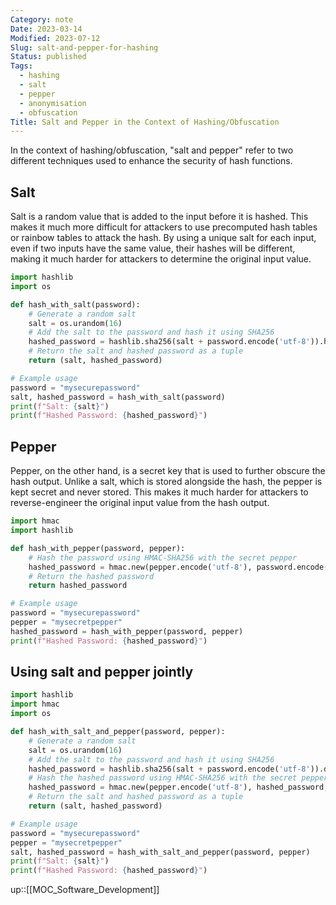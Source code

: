 ```yaml
---
Category: note
Date: 2023-03-14
Modified: 2023-07-12
Slug: salt-and-pepper-for-hashing
Status: published
Tags:
  - hashing
  - salt
  - pepper
  - anonymisation
  - obfuscation
Title: Salt and Pepper in the Context of Hashing/Obfuscation
---
```


In the context of hashing/obfuscation, "salt and pepper" refer to two different techniques used to enhance the security of hash functions.

## Salt

Salt is a random value that is added to the input before it is hashed. This makes it much more difficult for attackers to use precomputed hash tables or rainbow tables to attack the hash. By using a unique salt for each input, even if two inputs have the same value, their hashes will be different, making it much harder for attackers to determine the original input value.

```python
import hashlib
import os

def hash_with_salt(password):
    # Generate a random salt
    salt = os.urandom(16)
    # Add the salt to the password and hash it using SHA256
    hashed_password = hashlib.sha256(salt + password.encode('utf-8')).hexdigest()
    # Return the salt and hashed password as a tuple
    return (salt, hashed_password)

# Example usage
password = "mysecurepassword"
salt, hashed_password = hash_with_salt(password)
print(f"Salt: {salt}")
print(f"Hashed Password: {hashed_password}")
```

## Pepper

Pepper, on the other hand, is a secret key that is used to further obscure the hash output. Unlike a salt, which is stored alongside the hash, the pepper is kept secret and never stored. This makes it much harder for attackers to reverse-engineer the original input value from the hash output.

```python
import hmac
import hashlib

def hash_with_pepper(password, pepper):
    # Hash the password using HMAC-SHA256 with the secret pepper
    hashed_password = hmac.new(pepper.encode('utf-8'), password.encode('utf-8'), hashlib.sha256).hexdigest()
    # Return the hashed password
    return hashed_password

# Example usage
password = "mysecurepassword"
pepper = "mysecretpepper"
hashed_password = hash_with_pepper(password, pepper)
print(f"Hashed Password: {hashed_password}")

```

## Using salt and pepper jointly

```python
import hashlib
import hmac
import os

def hash_with_salt_and_pepper(password, pepper):
    # Generate a random salt
    salt = os.urandom(16)
    # Add the salt to the password and hash it using SHA256
    hashed_password = hashlib.sha256(salt + password.encode('utf-8')).digest()
    # Hash the hashed password using HMAC-SHA256 with the secret pepper
    hashed_password = hmac.new(pepper.encode('utf-8'), hashed_password, hashlib.sha256).hexdigest()
    # Return the salt and hashed password as a tuple
    return (salt, hashed_password)

# Example usage
password = "mysecurepassword"
pepper = "mysecretpepper"
salt, hashed_password = hash_with_salt_and_pepper(password, pepper)
print(f"Salt: {salt}")
print(f"Hashed Password: {hashed_password}")

```

up::[[MOC_Software_Development]]
